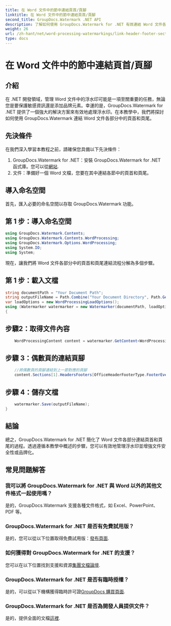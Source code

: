 ```yaml
---
title: 在 Word 文件中的節中連結頁首/頁腳
linktitle: 在 Word 文件中的節中連結頁首/頁腳
second_title: GroupDocs.Watermark .NET API
description: 了解如何使用 GroupDocs.Watermark for .NET 有效連結 Word 文件各部分中的頁首和頁尾。文件管理和安全。
weight: 26
url: /zh-hant/net/word-processing-watermarkings/link-header-footer-section-word-docs/
type: docs
---
```

# 在 Word 文件中的節中連結頁首/頁腳

## 介紹
在 .NET 開發領域，管理 Word 文件中的浮水印可能是一項至關重要的任務，無論您是要保護敏感資訊還是添加品牌元素。幸運的是，GroupDocs.Watermark for .NET 提供了一個強大的解決方案來有效地處理浮水印。在本教學中，我們將探討如何使用 GroupDocs.Watermark 連結 Word 文件各部分中的頁首和頁尾。
## 先決條件
在我們深入學習本教程之前，請確保您具備以下先決條件：
1. GroupDocs.Watermark for .NET：安裝 GroupDocs.Watermark for .NET 函式庫。您可以從[網站](https://releases.groupdocs.com/Watermark/net/).
2. 文件：準備好一個 Word 文檔，您要在其中連結各節中的頁首和頁尾。

## 導入命名空間
首先，匯入必要的命名空間以存取 GroupDocs.Watermark 功能。
## 第 1 步：導入命名空間
```csharp
using GroupDocs.Watermark.Contents;
using GroupDocs.Watermark.Contents.WordProcessing;
using GroupDocs.Watermark.Options.WordProcessing;
using System.IO;
using System;
```
現在，讓我們將 Word 文件各部分中的頁首和頁尾連結流程分解為多個步驟。
## 第 1 步：載入文檔
```csharp
string documentPath = "Your Document Path";
string outputFileName = Path.Combine("Your Document Directory", Path.GetFileName(documentPath));
var loadOptions = new WordProcessingLoadOptions();
using (Watermarker watermarker = new Watermarker(documentPath, loadOptions))
{
```
## 步驟2：取得文件內容
```csharp
    WordProcessingContent content = watermarker.GetContent<WordProcessingContent>();
```
## 步驟 3：偶數頁的連結頁腳
```csharp
    //將偶數頁的頁腳連結到上一節對應的頁腳
    content.Sections[1].HeadersFooters[OfficeHeaderFooterType.FooterEven].IsLinkedToPrevious = true;
```
## 步驟 4：儲存文檔
```csharp
    watermarker.Save(outputFileName);
}
```

## 結論
總之，GroupDocs.Watermark for .NET 簡化了 Word 文件各部分連結頁首和頁尾的過程。透過遵循本教學中概述的步驟，您可以有效地管理浮水印並增強文件安全性或品牌化。
## 常見問題解答
### 我可以將 GroupDocs.Watermark for .NET 與 Word 以外的其他文件格式一起使用嗎？
是的，GroupDocs.Watermark 支援各種文件格式，如 Excel、PowerPoint、PDF 等。
### GroupDocs.Watermark for .NET 是否有免費試用版？
是的，您可以從以下位置取得免費試用版：[發布頁面](https://releases.groupdocs.com/).
### 如何獲得對 GroupDocs.Watermark for .NET 的支援？
您可以在以下位置找到支援和資源[集團文檔論壇](https://forum.groupdocs.com/c/watermark/19).
### GroupDocs.Watermark for .NET 是否有臨時授權？
是的，可以從以下機構獲得臨時許可證[GroupDocs 購買頁面](https://purchase.groupdocs.com/temporary-license/).
### GroupDocs.Watermark for .NET 是否為開發人員提供文件？
是的，提供全面的文檔[這裡](https://tutorials.groupdocs.com/Watermark/net/).